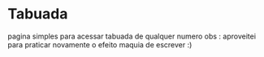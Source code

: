 # Tabuada
pagina simples para acessar tabuada de qualquer numero
obs : aproveitei para praticar novamente o efeito maquia de escrever :)
